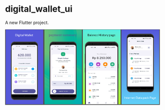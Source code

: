 # digital_wallet_ui

A new Flutter project.

![Image Alt](https://github.com/Mahafujmr/Digital-Wallet-App--UI/blob/5318f98177b64d20d6ab3bd628c244160049fa5c/ui.png)
